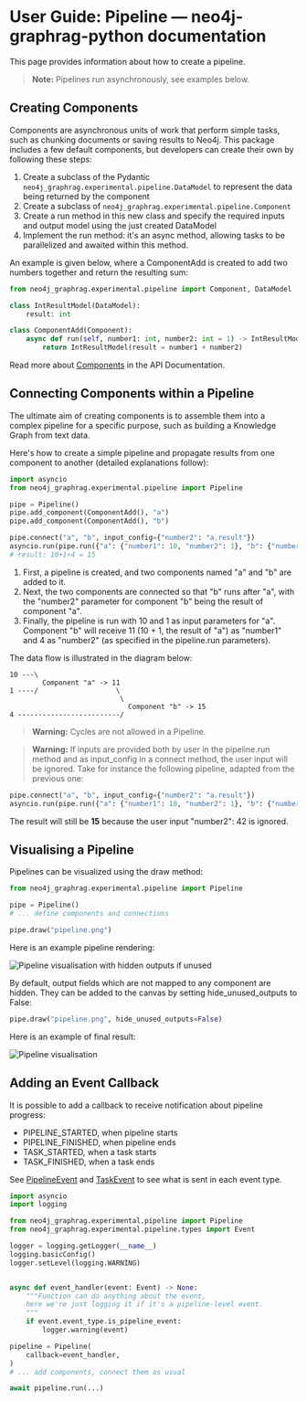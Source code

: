 # User Guide: Pipeline — neo4j-graphrag-python documentation

This page provides information about how to create a pipeline.

> **Note:** Pipelines run asynchronously, see examples below.

## Creating Components

Components are asynchronous units of work that perform simple tasks, such as chunking documents or saving results to Neo4j. This package includes a few default components, but developers can create their own by following these steps:

1. Create a subclass of the Pydantic `neo4j_graphrag.experimental.pipeline.DataModel` to represent the data being returned by the component
2. Create a subclass of `neo4j_graphrag.experimental.pipeline.Component`
3. Create a run method in this new class and specify the required inputs and output model using the just created DataModel
4. Implement the run method: it's an async method, allowing tasks to be parallelized and awaited within this method.

An example is given below, where a ComponentAdd is created to add two numbers together and return the resulting sum:

```python
from neo4j_graphrag.experimental.pipeline import Component, DataModel

class IntResultModel(DataModel):
    result: int

class ComponentAdd(Component):
    async def run(self, number1: int, number2: int = 1) -> IntResultModel:
        return IntResultModel(result = number1 + number2)
```

Read more about [Components](./api.md#components-section) in the API Documentation.

## Connecting Components within a Pipeline

The ultimate aim of creating components is to assemble them into a complex pipeline for a specific purpose, such as building a Knowledge Graph from text data.

Here's how to create a simple pipeline and propagate results from one component to another (detailed explanations follow):

```python
import asyncio
from neo4j_graphrag.experimental.pipeline import Pipeline

pipe = Pipeline()
pipe.add_component(ComponentAdd(), "a")
pipe.add_component(ComponentAdd(), "b")

pipe.connect("a", "b", input_config={"number2": "a.result"})
asyncio.run(pipe.run({"a": {"number1": 10, "number2": 1}, "b": {"number1": 4}}))
# result: 10+1+4 = 15
```

1. First, a pipeline is created, and two components named "a" and "b" are added to it.
2. Next, the two components are connected so that "b" runs after "a", with the "number2" parameter for component "b" being the result of component "a".
3. Finally, the pipeline is run with 10 and 1 as input parameters for "a". Component "b" will receive 11 (10 + 1, the result of "a") as "number1" and 4 as "number2" (as specified in the pipeline.run parameters).

The data flow is illustrated in the diagram below:

```
10 ---\
        Component "a" -> 11
1 ----/                   \
                           \
                             Component "b" -> 15
4 -------------------------/
```

> **Warning:** Cycles are not allowed in a Pipeline.

> **Warning:** If inputs are provided both by user in the pipeline.run method and as input_config in a connect method, the user input will be ignored. Take for instance the following pipeline, adapted from the previous one:

```python
pipe.connect("a", "b", input_config={"number2": "a.result"})
asyncio.run(pipe.run({"a": {"number1": 10, "number2": 1}, "b": {"number1": 4, "number2": 42}}))
```

The result will still be **15** because the user input "number2": 42 is ignored.

## Visualising a Pipeline

Pipelines can be visualized using the draw method:

```python
from neo4j_graphrag.experimental.pipeline import Pipeline

pipe = Pipeline()
# ... define components and connections

pipe.draw("pipeline.png")
```

Here is an example pipeline rendering:

![Pipeline visualisation with hidden outputs if unused](_images/pipeline_no_unused_outputs.png)

By default, output fields which are not mapped to any component are hidden. They can be added to the canvas by setting hide_unused_outputs to False:

```python
pipe.draw("pipeline.png", hide_unused_outputs=False)
```

Here is an example of final result:

![Pipeline visualisation](_images/pipeline_full.png)

## Adding an Event Callback

It is possible to add a callback to receive notification about pipeline progress:

* PIPELINE_STARTED, when pipeline starts
* PIPELINE_FINISHED, when pipeline ends
* TASK_STARTED, when a task starts
* TASK_FINISHED, when a task ends

See [PipelineEvent](./types.md#pipelineevent) and [TaskEvent](./types.md#taskevent) to see what is sent in each event type.

```python
import asyncio
import logging

from neo4j_graphrag.experimental.pipeline import Pipeline
from neo4j_graphrag.experimental.pipeline.types import Event

logger = logging.getLogger(__name__)
logging.basicConfig()
logger.setLevel(logging.WARNING)


async def event_handler(event: Event) -> None:
    """Function can do anything about the event,
    here we're just logging it if it's a pipeline-level event.
    """
    if event.event_type.is_pipeline_event:
        logger.warning(event)

pipeline = Pipeline(
    callback=event_handler,
)
# ... add components, connect them as usual

await pipeline.run(...)
```
